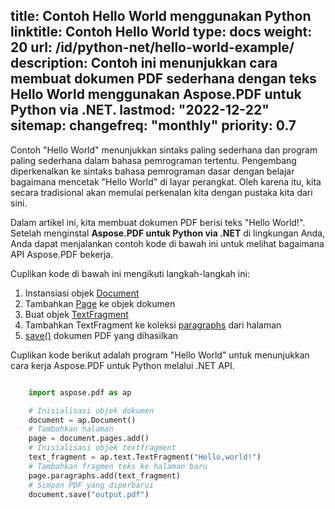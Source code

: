title: Contoh Hello World menggunakan Python
linktitle: Contoh Hello World
type: docs
weight: 20
url: /id/python-net/hello-world-example/
description: Contoh ini menunjukkan cara membuat dokumen PDF sederhana dengan teks Hello World menggunakan Aspose.PDF untuk Python via .NET.
lastmod: "2022-12-22"
sitemap:
    changefreq: "monthly"
    priority: 0.7
---

Contoh "Hello World" menunjukkan sintaks paling sederhana dan program paling sederhana dalam bahasa pemrograman tertentu. Pengembang diperkenalkan ke sintaks bahasa pemrograman dasar dengan belajar bagaimana mencetak "Hello World" di layar perangkat. Oleh karena itu, kita secara tradisional akan memulai perkenalan kita dengan pustaka kita dari sini.

Dalam artikel ini, kita membuat dokumen PDF berisi teks "Hello World!". Setelah menginstal **Aspose.PDF untuk Python via .NET** di lingkungan Anda, Anda dapat menjalankan contoh kode di bawah ini untuk melihat bagaimana API Aspose.PDF bekerja.

Cuplikan kode di bawah ini mengikuti langkah-langkah ini:

1. Instansiasi objek [Document](https://reference.aspose.com/pdf/python-net/aspose.pdf/document/)
1. Tambahkan [Page](https://reference.aspose.com/pdf/python-net/aspose.pdf/page/) ke objek dokumen
1. Buat objek [TextFragment](https://reference.aspose.com/pdf/python-net/aspose.pdf.text/textfragment/)
1. Tambahkan TextFragment ke koleksi [paragraphs](https://reference.aspose.com/pdf/python-net/aspose.pdf/page/#properties) dari halaman
1. [save()](https://reference.aspose.com/pdf/python-net/aspose.pdf/document/#methods) dokumen PDF yang dihasilkan

Cuplikan kode berikut adalah program "Hello World" untuk menunjukkan cara kerja Aspose.PDF untuk Python melalui .NET API.

```python

    import aspose.pdf as ap

    # Inisialisasi objek dokumen
    document = ap.Document()
    # Tambahkan halaman
    page = document.pages.add()
    # Inisialisasi objek textfragment
    text_fragment = ap.text.TextFragment("Hello,world!")
    # Tambahkan fragmen teks ke halaman baru
    page.paragraphs.add(text_fragment)
    # Simpan PDF yang diperbarui
    document.save("output.pdf")
```